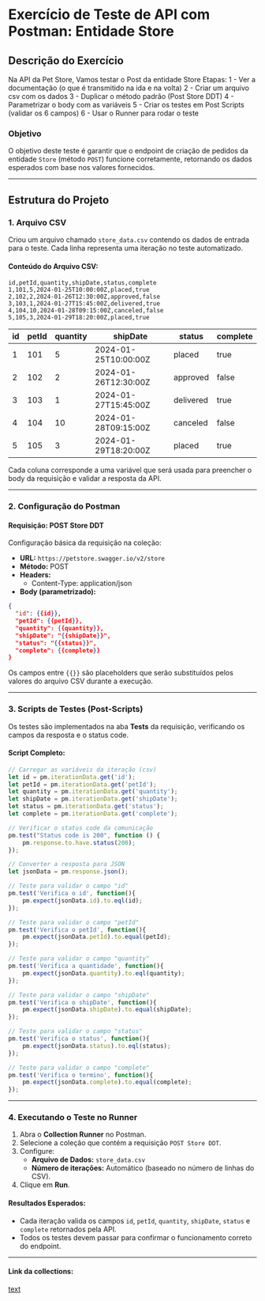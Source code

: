 # Exercício de Teste de API com Postman: Entidade Store

## **Descrição do Exercício**

Na API da Pet Store, Vamos testar o Post da entidade Store
Etapas:
1 - Ver a documentação (o que é transmitido na ida e na volta)
2 - Criar um arquivo csv com os dados
3 - Duplicar o método padrão (Post Store DDT)
4 - Parametrizar o body com as variáveis
5 - Criar os testes em Post Scripts (validar os 6 campos)
6 - Usar o Runner para rodar o teste

### **Objetivo**

O objetivo deste teste é garantir que o endpoint de criação de pedidos da entidade `Store` (método `POST`) funcione corretamente, retornando os dados esperados com base nos valores fornecidos.

---

## **Estrutura do Projeto**

### **1. Arquivo CSV**

Criou um arquivo chamado `store_data.csv` contendo os dados de entrada para o teste. Cada linha representa uma iteração no teste automatizado.

#### **Conteúdo do Arquivo CSV:**

```csv
id,petId,quantity,shipDate,status,complete
1,101,5,2024-01-25T10:00:00Z,placed,true
2,102,2,2024-01-26T12:30:00Z,approved,false
3,103,1,2024-01-27T15:45:00Z,delivered,true
4,104,10,2024-01-28T09:15:00Z,canceled,false
5,105,3,2024-01-29T18:20:00Z,placed,true
```

| **id** | **petId** | **quantity** | **shipDate**            | **status** | **complete** |
|--------|-----------|--------------|-------------------------|------------|--------------|
| 1      | 101       | 5            | 2024-01-25T10:00:00Z    | placed     | true         |
| 2      | 102       | 2            | 2024-01-26T12:30:00Z    | approved   | false        |
| 3      | 103       | 1            | 2024-01-27T15:45:00Z    | delivered  | true         |
| 4      | 104       | 10           | 2024-01-28T09:15:00Z    | canceled   | false        |
| 5      | 105       | 3            | 2024-01-29T18:20:00Z    | placed     | true         |

Cada coluna corresponde a uma variável que será usada para preencher o body da requisição e validar a resposta da API.

---

### **2. Configuração do Postman**

#### **Requisição: POST Store DDT**

Configuração básica da requisição na coleção:

- **URL:** `https://petstore.swagger.io/v2/store`
- **Método:** POST
- **Headers:**
  - Content-Type: application/json
- **Body (parametrizado):**

```json
{
  "id": {{id}},
  "petId": {{petId}},
  "quantity": {{quantity}},
  "shipDate": "{{shipDate}}",
  "status": "{{status}}",
  "complete": {{complete}}
}
```

Os campos entre `{{}}` são placeholders que serão substituídos pelos valores do arquivo CSV durante a execução.

---

### **3. Scripts de Testes (Post-Scripts)**

Os testes são implementados na aba **Tests** da requisição, verificando os campos da resposta e o status code.

#### **Script Completo:**

```javascript
// Carregar as variáveis da iteração (csv)
let id = pm.iterationData.get('id');
let petId = pm.iterationData.get('petId');
let quantity = pm.iterationData.get('quantity');
let shipDate = pm.iterationData.get('shipDate');
let status = pm.iterationData.get('status');
let complete = pm.iterationData.get('complete');

// Verificar o status code da comunicação
pm.test("Status code is 200", function () {
    pm.response.to.have.status(200);
});

// Converter a resposta para JSON
let jsonData = pm.response.json();

// Teste para validar o campo "id"
pm.test('Verifica o id', function(){
    pm.expect(jsonData.id).to.eql(id);
});

// Teste para validar o campo "petId"
pm.test('Verifica o petId', function(){
    pm.expect(jsonData.petId).to.equal(petId);
});

// Teste para validar o campo "quantity"
pm.test('Verifica a quantidade', function(){
    pm.expect(jsonData.quantity).to.eql(quantity);
});

// Teste para validar o campo "shipDate"
pm.test('Verifica o shipDate', function(){
    pm.expect(jsonData.shipDate).to.equal(shipDate);
});

// Teste para validar o campo "status"
pm.test('Verifica o status', function(){
    pm.expect(jsonData.status).to.eql(status);
});

// Teste para validar o campo "complete"
pm.test('Verifica o termino', function(){
    pm.expect(jsonData.complete).to.equal(complete);
});
```

---

### **4. Executando o Teste no Runner**

1. Abra o **Collection Runner** no Postman.
2. Selecione a coleção que contém a requisição `POST Store DDT`.
3. Configure:
   - **Arquivo de Dados:** `store_data.csv`
   - **Número de iterações:** Automático (baseado no número de linhas do CSV).
4. Clique em **Run**.

#### **Resultados Esperados:**

- Cada iteração valida os campos `id`, `petId`, `quantity`, `shipDate`, `status` e `complete` retornados pela API.
- Todos os testes devem passar para confirmar o funcionamento correto do endpoint.

---

#### **Link da collections:**

[text](https://www.postman.com/maintenance-saganist-87549155/iterasys-143/collection/ka1uv9i/swagger-petstore)

